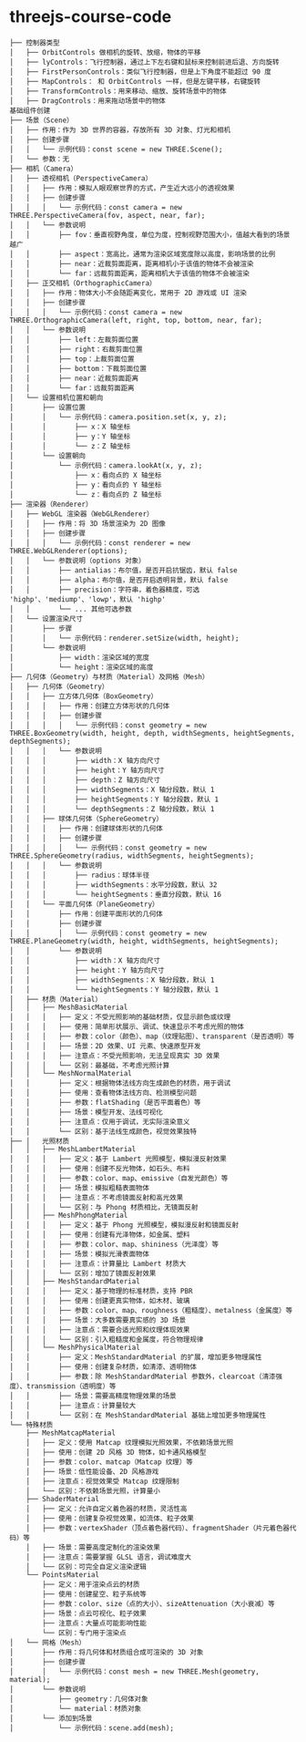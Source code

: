 # threejs-course-code
<!-- 
掘金小册[《Three.js 通关秘籍》](https://juejin.cn/book/7481132169944498226)案例代码 

npx live-server 起个静态服务就可以访问

如果是 vite 项目，那就先 npm install 再 npm run dev

[第一个 3D 场景](./first-scene/)

[dat.gui 可视化调试](./data-gui/)

[深入理解透视相机和视椎体](./perspective-camera/)

[BufferGeometry：顶点生成几何体](./buffer-geometry/)

[点模型、线模型、网格模型](./point-line-mesh/)

[实战：随机山脉地形](./mountain-terrain/)

![](./pic/mountain-terrain.gif)

[材质颜色和纹理贴图](./material-color-texture/)

[uv 坐标和 uv 动画](./texture-uv/)

[如何画各种曲线](./curve/)

[按照规律生成各种几何体](./generate-geometry/)

[实战：隧道穿梭](./tube-travel/)

![](./pic/tube-travel.gif)

[uv 动画实战：无限隧道穿梭](./infinite-tunnel/)

![](./pic/infinate-tunnel.gif)

[实战：盖房子](./house/)

![](./pic/house.gif)

[场景遍历和世界坐标](./scene-group/)

[各种灯光和常用 helper](./light-helper/)

[顶点法线和反射原理](./vertex-normal/)

[自定义顶点颜色实现渐变](./geometry-color)

[实战：颜色渐变柱状图](./gradient-color-bar-chart/)

![](./pic/gradient-color-bar-chart.gif)

[如何加载外部模型](./gltf-model/)

[gltf 的三种文件结构](./gltf-structure/)

[gltf-pipeline: 处理 gltf 模型的工具](./gltf-pipeline-test/)

[DRACO：压缩 gltf 模型，提升加载性能](./gltf-draco-test/)

[正投影相机和 3 种灯光的阴影](./orthographic-camera-shadow/)

[OrbitControl 的常用属性方法](./orbit-controls/)

[射线与点击选中 3D 场景的物体](./ray-caster/)

[后期处理与描边发光效果](./post-processing/)

[各种后期处理效果](./all-pass/)

[精灵模型 Sprite 和下雪效果](./sprite/)

[实战：林海雪原](./snowy-forest/)

![](./pic/snowy-forest.gif)

[几何体材质共用问题和 copy、clone](./material-share/)

[补间动画库 Tween.js](./tween-animation/)

[Tween.js 常用 API](./tween-all-feature/)

[关键帧动画和模型动画播放](./keyframes-animation/)

[丝滑入场动画](./tube-entry-animation/)

![](./pic/entry-animation1.gif)

![](./pic/entry-animation2.gif)

[改变顶点的变形动画](./morph-animation/)

[骨骼动画：关节带动顶点运动](./bone-animation/)

[CSS2DRenderer 实现标注：给 3D 物体加标签](./css2d-annotation/)

[CSS3DRenderer 实现标注：电视内容、公告栏内容](./css3d-annotation/)

[Sprite 结合 canvas 实现各种形状的标注](./canvas-sprite-annotation/)

[SpriteText：开箱即用的文字组件](./sprite-text-test/)

[实战：数字雨](./number-rain)

![](./pic/number-rain.gif)

[Canvas 画各种图案作为纹理](./canvas-texture/)

[3D 场景如何加入音频](./audio-api/)

[实战：3D 饼图](./3d-pie-chart/)

![](./pic/3d-pie-chart.gif)

[系统掌握噪声库 Simplex Noise](./simplex-noise-test/)

[实战:双人斗舞](./two-dancer/)

![](./pic/two-dancer1.gif)

![](./pic/two-dancer2.gif)

[音乐频谱可视化](./audio-analyser/)

![](./pic/audio-analyser.gif)

[PBR 材质：逼真的金属、塑料、磨砂、喷漆、玻璃效果](./pbr-material/)

[PBR 实战：汽车选配](./car-config/)

[模型搜索和导入 blender 编辑](./model-download-edit/)

[MatCap 材质：通过光泽球实现伪光照效果](./matcap-material/)

[HDR：亮度范围更广的全景图](./hdr-background/)

[CubeCamera 实现镜子效果](./cube-camera-envmap/)

[Reflector 实现镜子效果](./reflector-mirror/)

[实战：练舞房](./dancing-mirror/)

![](./pic/dancing-mirror.gif)

[3d 音乐播放器](./3d-music-player/)

![](./pic/3d-music-player.gif)

[Three.js 的各种控制器 Controls](./all-controls/)

[React 和 Three.js 集成](./react-three-app/)

[Three.js Editor](./threejs-editor/)

![](./pic/threejs-editor1.gif)

![](./pic/threejs-editor2.gif)

[酷家乐装修编辑器](./home-decoration-editor/)

[物理引擎 cannon：实现真实世界的物理现象](./cannon-world/)

[物理引擎 cannon：凸多面体实现各种形状](./cannon-world/) -->

```
├── 控制器类型
│   ├── OrbitControls 做相机的旋转、放缩，物体的平移
│   ├── lyControls：飞行控制器，通过上下左右键和鼠标来控制前进后退、方向旋转
│   ├── FirstPersonControls：类似飞行控制器，但是上下角度不能超过 90 度
│   ├── MapControls： 和 OrbitControls 一样，但是左键平移，右键旋转
│   ├── TransformControls：用来移动、缩放、旋转场景中的物体
│   ├── DragControls：用来拖动场景中的物体
基础组件创建
├── 场景（Scene）
│   ├── 作用：作为 3D 世界的容器，存放所有 3D 对象、灯光和相机
│   ├── 创建步骤
│   │   └── 示例代码：const scene = new THREE.Scene();
│   └── 参数：无
├── 相机（Camera）
│   ├── 透视相机（PerspectiveCamera）
│   │   ├── 作用：模拟人眼观察世界的方式，产生近大远小的透视效果
│   │   ├── 创建步骤
│   │   │   └── 示例代码：const camera = new THREE.PerspectiveCamera(fov, aspect, near, far);
│   │   └── 参数说明
│   │       ├── fov：垂直视野角度，单位为度，控制视野范围大小，值越大看到的场景越广
│   │       ├── aspect：宽高比，通常为渲染区域宽度除以高度，影响场景的比例
│   │       ├── near：近裁剪面距离，距离相机小于该值的物体不会被渲染
│   │       └── far：远裁剪面距离，距离相机大于该值的物体不会被渲染
│   ├── 正交相机（OrthographicCamera）
│   │   ├── 作用：物体大小不会随距离变化，常用于 2D 游戏或 UI 渲染
│   │   ├── 创建步骤
│   │   │   └── 示例代码：const camera = new THREE.OrthographicCamera(left, right, top, bottom, near, far);
│   │   └── 参数说明
│   │       ├── left：左裁剪面位置
│   │       ├── right：右裁剪面位置
│   │       ├── top：上裁剪面位置
│   │       ├── bottom：下裁剪面位置
│   │       ├── near：近裁剪面距离
│   │       └── far：远裁剪面距离
│   └── 设置相机位置和朝向
│       ├── 设置位置
│       │   └── 示例代码：camera.position.set(x, y, z);
│       │       ├── x：X 轴坐标
│       │       ├── y：Y 轴坐标
│       │       └── z：Z 轴坐标
│       └── 设置朝向
│           └── 示例代码：camera.lookAt(x, y, z);
│               ├── x：看向点的 X 轴坐标
│               ├── y：看向点的 Y 轴坐标
│               └── z：看向点的 Z 轴坐标
├── 渲染器（Renderer）
│   ├── WebGL 渲染器（WebGLRenderer）
│   │   ├── 作用：将 3D 场景渲染为 2D 图像
│   │   ├── 创建步骤
│   │   │   └── 示例代码：const renderer = new THREE.WebGLRenderer(options);
│   │   └── 参数说明（options 对象）
│   │       ├── antialias：布尔值，是否开启抗锯齿，默认 false
│   │       ├── alpha：布尔值，是否开启透明背景，默认 false
│   │       ├── precision：字符串，着色器精度，可选 'highp'、'mediump'、'lowp'，默认 'highp'
│   │       └── ... 其他可选参数
│   └── 设置渲染尺寸
│       ├── 步骤
│       │   └── 示例代码：renderer.setSize(width, height);
│       └── 参数说明
│           ├── width：渲染区域的宽度
│           └── height：渲染区域的高度
├── 几何体（Geometry）与材质（Material）及网格（Mesh）
│   ├── 几何体（Geometry）
│   │   ├── 立方体几何体（BoxGeometry）
│   │   │   ├── 作用：创建立方体形状的几何体
│   │   │   ├── 创建步骤
│   │   │   │   └── 示例代码：const geometry = new THREE.BoxGeometry(width, height, depth, widthSegments, heightSegments, depthSegments);
│   │   │   └── 参数说明
│   │   │       ├── width：X 轴方向尺寸
│   │   │       ├── height：Y 轴方向尺寸
│   │   │       ├── depth：Z 轴方向尺寸
│   │   │       ├── widthSegments：X 轴分段数，默认 1
│   │   │       ├── heightSegments：Y 轴分段数，默认 1
│   │   │       └── depthSegments：Z 轴分段数，默认 1
│   │   ├── 球体几何体（SphereGeometry）
│   │   │   ├── 作用：创建球体形状的几何体
│   │   │   ├── 创建步骤
│   │   │   │   └── 示例代码：const geometry = new THREE.SphereGeometry(radius, widthSegments, heightSegments);
│   │   │   └── 参数说明
│   │   │       ├── radius：球体半径
│   │   │       ├── widthSegments：水平分段数，默认 32
│   │   │       └── heightSegments：垂直分段数，默认 16
│   │   └── 平面几何体（PlaneGeometry）
│   │       ├── 作用：创建平面形状的几何体
│   │       ├── 创建步骤
│   │       │   └── 示例代码：const geometry = new THREE.PlaneGeometry(width, height, widthSegments, heightSegments);
│   │       └── 参数说明
│   │           ├── width：X 轴方向尺寸
│   │           ├── height：Y 轴方向尺寸
│   │           ├── widthSegments：X 轴分段数，默认 1
│   │           └── heightSegments：Y 轴分段数，默认 1
│   ├── 材质（Material）
│   │   ├── MeshBasicMaterial
│   │   │   ├── 定义：不受光照影响的基础材质，仅显示颜色或纹理
│   │   │   ├── 使用：简单形状展示、调试、快速显示不考虑光照的物体
│   │   │   ├── 参数：color（颜色）、map（纹理贴图）、transparent（是否透明）等
│   │   │   ├── 场景：2D 效果、UI 元素、快速原型开发
│   │   │   ├── 注意点：不受光照影响，无法呈现真实 3D 效果
│   │   │   └── 区别：最基础，不考虑光照计算
│   │   └── MeshNormalMaterial
│   │       ├── 定义：根据物体法线方向生成颜色的材质，用于调试
│   │       ├── 使用：查看物体法线方向、检测模型问题
│   │       ├── 参数：flatShading（是否平面着色）等
│   │       ├── 场景：模型开发、法线可视化
│   │       ├── 注意点：仅用于调试，无实际渲染意义
│   │       └── 区别：基于法线生成颜色，视觉效果独特
├── │   光照材质
│   │   ├── MeshLambertMaterial
│   │   │   ├── 定义：基于 Lambert 光照模型，模拟漫反射效果
│   │   │   ├── 使用：创建不反光物体，如石头、布料
│   │   │   ├── 参数：color、map、emissive（自发光颜色）等
│   │   │   ├── 场景：模拟粗糙表面物体
│   │   │   ├── 注意点：不考虑镜面反射和高光效果
│   │   │   └── 区别：与 Phong 材质相比，无镜面反射
│   │   ├── MeshPhongMaterial
│   │   │   ├── 定义：基于 Phong 光照模型，模拟漫反射和镜面反射
│   │   │   ├── 使用：创建有光泽物体，如金属、塑料
│   │   │   ├── 参数：color、map、shininess（光泽度）等
│   │   │   ├── 场景：模拟光滑表面物体
│   │   │   ├── 注意点：计算量比 Lambert 材质大
│   │   │   └── 区别：增加了镜面反射效果
│   │   ├── MeshStandardMaterial
│   │   │   ├── 定义：基于物理的标准材质，支持 PBR
│   │   │   ├── 使用：创建更真实物体，如木材、玻璃
│   │   │   ├── 参数：color、map、roughness（粗糙度）、metalness（金属度）等
│   │   │   ├── 场景：大多数需要真实感的 3D 场景
│   │   │   ├── 注意点：需要合适光照和纹理体现效果
│   │   │   └── 区别：引入粗糙度和金属度，符合物理规律
│   │   └── MeshPhysicalMaterial
│   │       ├── 定义：MeshStandardMaterial 的扩展，增加更多物理属性
│   │       ├── 使用：创建复杂材质，如清漆、透明物体
│   │       ├── 参数：除 MeshStandardMaterial 参数外，clearcoat（清漆强度）、transmission（透明度）等
│   │       ├── 场景：需要高精度物理效果的场景
│   │       ├── 注意点：计算量较大
│   │       └── 区别：在 MeshStandardMaterial 基础上增加更多物理属性
└── 特殊材质
    ├── MeshMatcapMaterial
    │   ├── 定义：使用 Matcap 纹理模拟光照效果，不依赖场景光照
    │   ├── 使用：创建 2D 风格 3D 物体，如卡通风格模型
    │   ├── 参数：color、matcap（Matcap 纹理）等
    │   ├── 场景：低性能设备、2D 风格游戏
    │   ├── 注意点：视觉效果受 Matcap 纹理限制
    │   └── 区别：不依赖场景光照，计算量小
    ├── ShaderMaterial
    │   ├── 定义：允许自定义着色器的材质，灵活性高
    │   ├── 使用：创建复杂视觉效果，如流体、粒子效果
    │   ├── 参数：vertexShader（顶点着色器代码）、fragmentShader（片元着色器代码）等
    │   ├── 场景：需要高度定制化的渲染效果
    │   ├── 注意点：需要掌握 GLSL 语言，调试难度大
    │   └── 区别：可完全自定义渲染逻辑
    └── PointsMaterial
        ├── 定义：用于渲染点云的材质
        ├── 使用：创建星空、粒子系统等
        ├── 参数：color、size（点的大小）、sizeAttenuation（大小衰减）等
        ├── 场景：点云可视化、粒子效果
        ├── 注意点：大量点可能影响性能
        └── 区别：专门用于渲染点
│   └── 网格（Mesh）
│       ├── 作用：将几何体和材质组合成可渲染的 3D 对象
│       ├── 创建步骤
│       │   └── 示例代码：const mesh = new THREE.Mesh(geometry, material);
│       └── 参数说明
│           ├── geometry：几何体对象
│           └── material：材质对象
│       └── 添加到场景
│           └── 示例代码：scene.add(mesh);
```